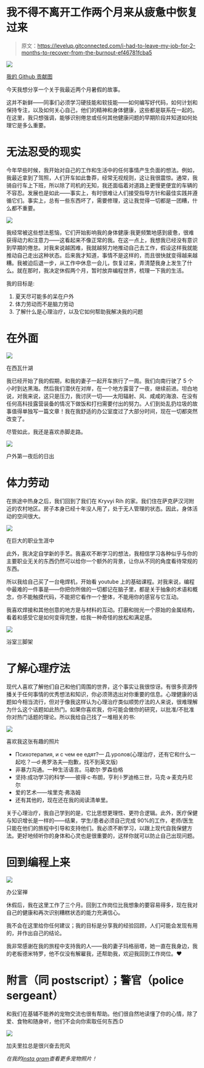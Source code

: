 # 我不得不离开工作两个月来从疲惫中恢复过来

> 原文：<https://levelup.gitconnected.com/i-had-to-leave-my-job-for-2-months-to-recover-from-the-burnout-ef46781fcba5>

![](img/b5fbec7661fdff2b075d478d5826488f.png)

[我的 Github 贡献图](https://github.com/RusinovAnton)

今天我想分享一个关于我最近两个月暑假的故事。

这并不新鲜——同事们必须学习硬技能和软技能——如何编写好代码，如何计划和保持专注，以及如何关心自己，他们的精神和身体健康，这些都是联系在一起的。在这里，我只想强调，能够识别倦怠或任何其他健康问题的早期阶段并知道如何处理它是多么重要。

# 无法忍受的现实

今年早些时候，我开始对自己的工作和生活中的任何事情产生负面的想法。例如，我最近拿到了驾照，人们开车如此鲁莽，经常无视规则，这让我很震惊。通常，我骑自行车上下班，所以除了司机的无知，我还面临着对道路上更慢更便宜的车辆的不容忍。发展也是如此——事实上，有时很难让人们接受指导方针和最佳实践并遵循它们。事实上，总有一些东西坏了，需要修理，这让我觉得一切都是一团糟，什么都不重要。

![](img/1b6d7eb8672ca9dc6dd8733d6bce85fb.png)

我经常被这些想法惹恼，它们开始影响我的身体健康:我更频繁地感到疲惫，很难获得动力和注意力——这看起来不像正常的我。在这一点上，我想我已经没有意识到早期的倦怠。对我来说越困难，我就越努力地推动自己去工作，假设这样我就能推动自己走出这种状态。后来我才知道，事情不是这样的，而且很快就变得越来越糟。我被迫后退一步，从工作中休息一会儿，恢复过来，弄清楚我身上发生了什么。就在那时，我决定休假两个月，暂时放弃编程世界，梳理一下我的生活。

我的目标是:

1.  夏天尽可能多的呆在户外
2.  体力劳动而不是脑力劳动
3.  了解什么是心理治疗，以及它如何帮助我解决我的问题

# 在外面

![](img/14bdd9f9145eb51e4912d4f2917cb847.png)

在西瓦什湖

我已经开始了我的假期，和我的妻子一起开车旅行了一周。我们向南行驶了 5 个小时到达黑海。然后我们潜伏在对岸，在一个地方露营了一夜，继续前进。坦白地说，对我来说，这只是压力，我讨厌一切——太阳辐射、风、咸咸的海浪、在没有任何高科技露营装备的情况下做饭和打扫需要付出的努力。人们到处乱扔垃圾的故事值得单独写一篇文章！我在我舒适的办公室度过了大部分时间，现在一切都突然改变了。

尽管如此，我还是喜欢赤脚走路。

![](img/6b4dccd6db6767810383e0091ba686e2.png)

户外第一夜后的日出

# 体力劳动

在旅途中热身之后，我们回到了我们在 Kryvyi Rih 的家。我们住在萨克萨汉河附近的农村地区。房子本身已经十年没人用了，处于无人管理的状态。因此，身体活动的空间很大。

![](img/2cefee15f7294b97cc522d6ca0504c0b.png)

在巨大的职业生涯中

此外，我决定自学新的手艺。我喜欢不断学习的想法，我相信学习各种似乎与你的主要职业无关的东西仍然可以给你一个额外的背景，让你从不同的角度看待常规的东西。

所以我给自己买了一台电焊机，开始看 youtube 上的基础课程。对我来说，编程中最难的一件事是——你把你所做的一切都记在脑子里，都是关于抽象的术语和概念，你不能触摸代码，不能把它看作一个整体，不能用你的感官与它互动。

我喜欢焊接和其他创意的地方是与材料的互动。打磨和抛光一个原始的金属结构，看着和感受它是如何变得完整，给我一种奇怪的放松和满足感。

![](img/0183341c0bc9695f411eacc216d2cc95.png)

浴室三脚架

# 了解心理疗法

现代人喜欢了解他们自己和他们周围的世界，这个事实让我很惊讶。有很多资源传播关于任何事情的优秀想法和知识，你必须筛选出对你重要的信息。心理健康的话题如今相当流行，但对于像我这样认为心理治疗类似顺势疗法的人来说，很难理解为什么这个话题如此热门。如果你喜欢我，你可能会做你的研究，以批准/不批准你对热门话题的理论。所以我给自己找了一堆相关的书:

![](img/08fd7ec09dba88b0aae33480e6901aa6.png)

喜欢我这张有趣的照片

*   Психотерапия, и с чем ее едят?— Д.уролов(心理治疗，还有它和什么一起吃？—d·弗罗洛夫—抱歉，找不到英文版)
*   非暴力沟通。一种生活语言。马歇尔·罗森伯格
*   坚持:成功学习的科学——彼得·c·布朗，亨利·l·罗迪格三世，马克·a·麦克丹尼尔
*   爱的艺术——埃里克·弗洛姆
*   还有其他的，现在还在我的阅读清单里。

关于心理治疗，我自己学到的是，它比思想更理性、更符合逻辑。此外，医疗保健与知识增长是一样的——结果，学生/患者必须自己完成 90%的工作，老师/医生只能在他们的旅程中引导和支持他们。我必须不断学习，以跟上现代自我保健方法。更好地倾听你的身体和心灵也是很重要的，这样你就可以防止自己出现问题。

# 回到编程上来

![](img/7decc960615740e65ff3601508c65a44.png)

办公室禅

休假后，我在这里工作了三个月。回到工作岗位比我想象的要容易得多，现在我对自己的健康和再次识别糟糕状态的能力充满信心。

我不会在这里给你任何建议；我的目标是分享我的经验回顾，人们可能会发现有用的，并作出自己的结论。

我非常感谢在我的旅程中支持我的人——我的妻子玛格丽塔，她一直在我身边，我的老板德米特罗，他不仅没有解雇我，还帮助我，欢迎我回到工作岗位。❤

# 附言（同 postscript）；警官（police sergeant）

和我们在基辅不能养的宠物交流也很有帮助。他们很自然地读懂了你的心情，除了爱、食物和随身听，他们不会向你索取任何东西:D

![](img/37f9f210ea8243eaf034993b80322581.png)

加夫里拉总是很兴奋去兜风

*在我的*[*insta gram*](https://www.instagram.com/ovvshiee/)*查看更多宠物照片！*